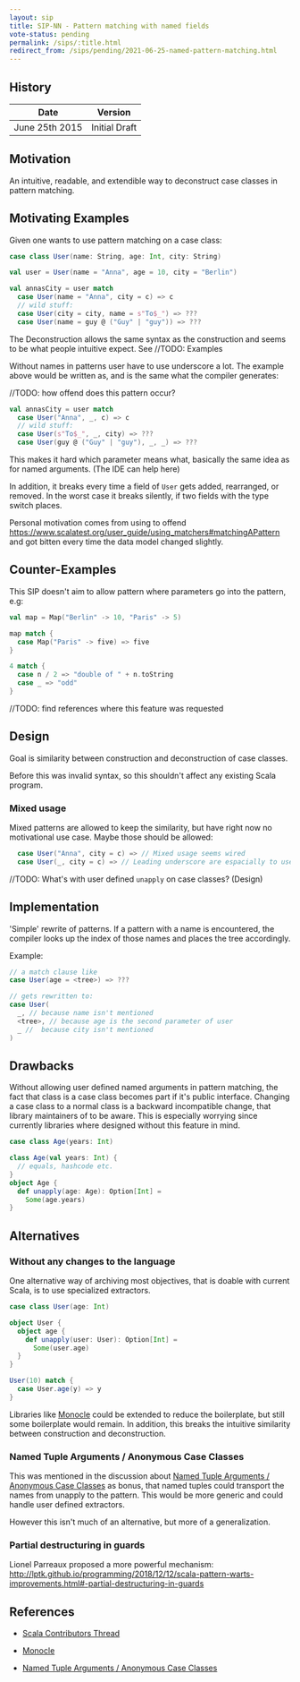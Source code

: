 ```yaml
---
layout: sip
title: SIP-NN - Pattern matching with named fields
vote-status: pending
permalink: /sips/:title.html
redirect_from: /sips/pending/2021-06-25-named-pattern-matching.html
---
```


## History

| Date           | Version       |
|----------------|---------------|
| June 25th 2015 | Initial Draft |

## Motivation

An intuitive, readable, and extendible way to deconstruct case classes in pattern matching.

## Motivating Examples

Given one wants to use pattern matching on a case class:

```scala
case class User(name: String, age: Int, city: String)

val user = User(name = "Anna", age = 10, city = "Berlin")

val annasCity = user match
  case User(name = "Anna", city = c) => c
  // wild stuff:
  case User(city = city, name = s"To$_") => ???
  case User(name = guy @ ("Guy" | "guy")) => ???
```

The Deconstruction allows the same syntax as the construction and seems to be what people intuitive expect. See //TODO: Examples

Without names in patterns user have to use underscore a lot. The example above would be written as, and is the same what the compiler generates:

//TODO: how offend does this pattern occur?

```scala
val annasCity = user match
  case User("Anna", _, c) => c
  // wild stuff:
  case User(s"To$_", _, city) => ???
  case User(guy @ ("Guy" | "guy"), _, _) => ???
```

This makes it hard which parameter means what, basically the same idea as for named arguments. (The IDE can help here)

In addition, it breaks every time a field of `User` gets added, rearranged, or removed.
In the worst case it breaks silently, if two fields with the type switch places.

Personal motivation comes from using to offend https://www.scalatest.org/user_guide/using_matchers#matchingAPattern
and got bitten every time the data model changed slightly.

## Counter-Examples

This SIP doesn't aim to allow pattern where parameters go into the pattern, e.g:

```scala
val map = Map("Berlin" -> 10, "Paris" -> 5)

map match {
  case Map("Paris" -> five) => five
}

4 match {
  case n / 2 => "double of " + n.toString
  case _ => "odd"
}
```

//TODO: find references where this feature was requested

## Design

Goal is similarity between construction and deconstruction of case classes.

Before this was invalid syntax, so this shouldn't affect any existing Scala program.

### Mixed usage

Mixed patterns are allowed to keep the similarity, but have right now no motivational use case. Maybe those should be allowed:

```scala
  case User("Anna", city = c) => // Mixed usage seems wired
  case User(_, city = c) => // Leading underscore are espacially to useless (?)
```

//TODO: What's with user defined `unapply` on case classes? (Design)

## Implementation


'Simple' rewrite of patterns. If a pattern with a name is encountered, the compiler looks up the index of those names and places the tree accordingly.

Example:

```scala
// a match clause like
case User(age = <tree>) => ???

// gets rewritten to:
case User(
  _, // because name isn't mentioned
  <tree>, // because age is the second parameter of user
  _ //  because city isn't mentioned
)
```

## Drawbacks

Without allowing user defined named arguments in pattern matching, the fact that class is a case class becomes part if it's public interface. Changing a case class to a normal class is a backward incompatible change, that library maintainers of to be aware. This is especially worrying since currently libraries where designed without this feature in mind.

```scala
case class Age(years: Int)

class Age(val years: Int) {
  // equals, hashcode etc.
}
object Age {
  def unapply(age: Age): Option[Int] =
    Some(age.years)
}
```

## Alternatives

### Without any changes to the language

One alternative way of archiving most objectives, that is doable with current Scala, is to use specialized extractors.

```scala
case class User(age: Int)

object User {
  object age {
    def unapply(user: User): Option[Int] =
      Some(user.age)
  }
}

User(10) match {
  case User.age(y) => y
}
```

Libraries like [Monocle][monocle] could be extended to reduce the boilerplate, but still some boilerplate would remain.
In addition, this breaks the intuitive similarity between construction and deconstruction.

### Named Tuple Arguments / Anonymous Case Classes

This was mentioned in the discussion about [Named Tuple Arguments / Anonymous Case Classes][named-tuple] as bonus, that named tuples could transport the names from unapply to the pattern. 
This would be more generic and could handle user defined extractors.

However this isn't much of an alternative, but more of a generalization.

### Partial destructuring in guards

Lionel Parreaux proposed a more powerful mechanism:
http://lptk.github.io/programming/2018/12/12/scala-pattern-warts-improvements.html#-partial-destructuring-in-guards


## References

* [Scala Contributors Thread][contributors-thread]

* [Monocle][monocle]
* [Named Tuple Arguments / Anonymous Case Classes][named-tuple]

[monocle]: https://www.optics.dev/Monocle/ "Monocle"
[named-tuple]: https://contributors.scala-lang.org/t/named-tuple-arguments-anonymous-case-classes/4352 
[contributors-thread]: https://contributors.scala-lang.org/t/pattern-matching-with-named-fields/1829/20 "Scala Contributors thread"
